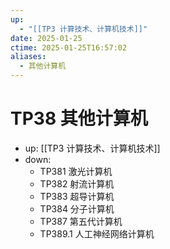 ```yaml
---
up:
  - "[[TP3 计算技术、计算机技术]]"
date: 2025-01-25
ctime: 2025-01-25T16:57:02
aliases:
  - 其他计算机
---
```


# TP38 其他计算机

- up: [[TP3 计算技术、计算机技术]]
- down:	
	- TP381 激光计算机
	- TP382 射流计算机
	- TP383 超导计算机
	- TP384 分子计算机
	- TP387 第五代计算机
	- TP389.1 人工神经网络计算机
	
